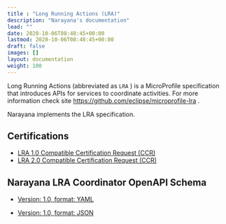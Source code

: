 ```yaml
---
title : "Long Running Actions (LRA)"
description: "Narayana's documentation"
lead: ""
date: 2020-10-06T08:48:45+00:00
lastmod: 2020-10-06T08:48:45+00:00
draft: false
images: []
layout: documentation
weight: 100
---
```


Long Running Actions (abbreviated as `LRA` ) is a MicroProfile
specification that introduces APIs for services to coordinate
activities. For more information check site
<https://github.com/eclipse/microprofile-lra> .

Narayana implements the LRA specification.

Certifications
--------------

-   [LRA 1.0 Compatible Certification Request (CCR)](/certifications/lra/microprofile-lra-1.0/index.html)
-   [LRA 2.0 Compatible Certification Request (CCR)](https://github.com/jbosstm/narayana/blob/main/certifications/lra/microprofile-lra-2.0/README.adoc)

Narayana LRA Coordinator OpenAPI Schema
---------------------------------------

- [ Version: 1.0, format: YAML](/lra/api/1.0/openapi.yaml)

- [ Version: 1.0, format: JSON](/lra/api/1.0/openapi.json)
